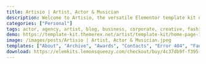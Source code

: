 ```yaml
---
title: Artisio | Artist, Actor & Musician
description: Welcome to Artisio, the versatile Elementor template kit designed for artists, actors, and musicians. Elevate your online presence with our captivating and functional templates. Seamlessly blending aesthetics and functionality, Artisio offers a variety of layouts tailored to showcase your creative talents and projects. Utilize Elementor's intuitive drag-and-drop editor to personalize fonts, colors, and arrangements. Whether you're highlighting artworks, acting portfolios, musical performances, or creative endeavors, Artisio ensures an engaging browsing experience. Transform your website into a stage of self-expression with Artisio – the ultimate Elementor template kit for artists, actors, and musicians. Craft your digital portfolio with style today.
categories: ["Personal"]
tags: actor, agency, artist, blog, business, corporate, creative, fashion, gallery, magazine, modern, musician, personal portfolio, photography, portfolio
demo: https://template-kit.themerex.net/artist/template-kit/home-page-1/
image: /images/posts/Artisio | Artist, Actor & Musician.jpeg
templates: ["About", "Archive", "Awards", "Contacts", "Error 404", "Faq", "Footer 2", "Footer", "Gallery", "Global", "Header 2", "Home 2", "Home Page 1", "Home Page 3", "Main Header", "My Story", "My Team", "Our Blog", "Personal Page", "Portfolio", "Reviews", "Single Post"]
download: https://elemkits.lemonsqueezy.com/checkout/buy/4c37db9f-f395-4dd2-9502-78d13f4061d4
---
```

